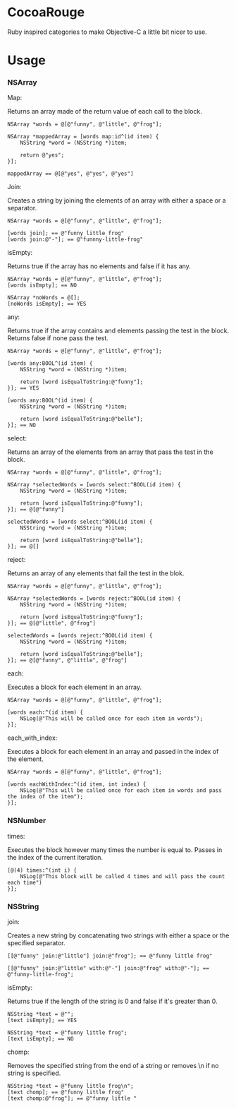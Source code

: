CocoaRouge
==========

Ruby inspired categories to make Objective-C a little bit nicer to use.

Usage
=====

### NSArray

Map:

Returns an array made of the return value of each call to the block.

	NSArray *words = @[@"funny", @"little", @"frog"];
	
	NSArray *mappedArray = [words map:id^(id item) {
		NSString *word = (NSString *)item;
		
		return @"yes";
	}];
	
	mappedArray == @[@"yes", @"yes", @"yes"]

Join:

Creates a string by joining the elements of an array with either a space or a separator.

	NSArray *words = @[@"funny", @"little", @"frog"];
	
	[words join]; == @"funny little frog"
	[words join:@"-"]; == @"funnny-little-frog"
	
	
isEmpty:

Returns true if the array has no elements and false if it has any.

	NSArray *words = @[@"funny", @"little", @"frog"];
	[words isEmpty]; == NO
	
	NSArray *noWords = @[];	
	[noWords isEmpty]; == YES
	
any:

Returns true if the array contains and elements passing the test in the block. Returns false if none pass the test.
	
	NSArray *words = @[@"funny", @"little", @"frog"];
	
	[words any:BOOL^(id item) {
		NSString *word = (NSString *)item;
		
		return [word isEqualToString:@"funny"];
	}]; == YES
	
	[words any:BOOL^(id item) {
		NSString *word = (NSString *)item;
		
		return [word isEqualToString:@"belle"];
	}]; == NO
		
select:

Returns an array of the elements from an array that pass the test in the block.

	NSArray *words = @[@"funny", @"little", @"frog"];
	
	NSArray *selectedWords = [words select:^BOOL(id item) {
		NSString *word = (NSString *)item;
		
		return [word isEqualToString:@"funny"];
	}]; == @[@"funny"]
	
	selectedWords = [words select:^BOOL(id item) {
		NSString *word = (NSString *)item;
		
		return [word isEqualToString:@"belle"];
	}]; == @[]
	
reject:

Returns an array of any elements that fail the test in the blok.

	NSArray *words = @[@"funny", @"little", @"frog"];

	NSArray *selectedWords = [words reject:^BOOL(id item) {
		NSString *word = (NSString *)item;
		
		return [word isEqualToString:@"funny"];
	}]; == @[@"little", @"frog"]
	
	selectedWords = [words reject:^BOOL(id item) {
		NSString *word = (NSString *)item;
		
		return [word isEqualToString:@"belle"];
	}]; == @[@"funny", @"little", @"frog"]
	
each:

Executes a block for each element in an array.
	
	NSArray *words = @[@"funny", @"little", @"frog"];
	
	[words each:^(id item) {
		NSLog(@"This will be called once for each item in words");
	}];
	
each_with_index:

Executes a block for each element in an array and passed in the index of the element.
	
	NSArray *words = @[@"funny", @"little", @"frog"];
	
	[words eachWithIndex:^(id item, int index) {
		NSLog(@"This will be called once for each item in words and pass the index of the item");
	}];
	

### NSNumber

times:

Executes the block however many times the number is equal to. Passes in the index of the current iteration.
	
	[@(4) times:^(int i) {
		NSLog(@"This block will be called 4 times and will pass the count each time")
	}];
	

### NSString

join:

Creates a new string by concatenating two strings with either a space or the specified separator.
	
	[[@"funny" join:@"little"] join:@"frog"]; == @"funny little frog"
	
	[[@"funny" join:@"little" with:@"-"] join:@"frog" with:@"-"]; == @"funny-little-frog";
	
isEmpty:

Returns true if the length of the string is 0 and false if it's greater than 0.

	NSString *text = @"";	
	[text isEmpty]; == YES
	
	NSString *text = @"funny little frog";
	[text isEmpty]; == NO
	
chomp:

Removes the specified string from the end of a string or removes \n if no string is specified.

	NSString *text = @"funny little frog\n";
	[text chomp]; == @"funny little frog"	
	[text chomp:@"frog"]; == @"funny little "
